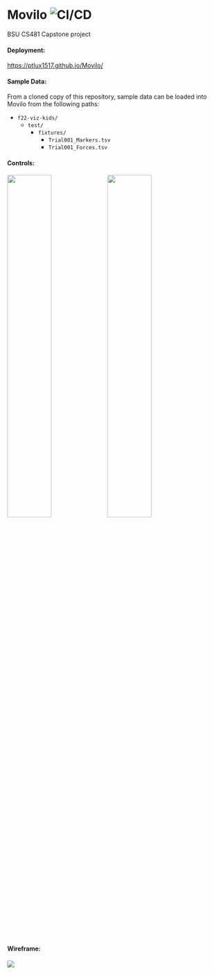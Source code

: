 # Movilo ![CI/CD](https://github.com/cs481-ekh/f22-viz-kids/workflows/CI/badge.svg)
BSU CS481 Capstone project


#### Deployment:
https://ptlux1517.github.io/Movilo/

#### Sample Data:
From a cloned copy of this repository, sample data can be loaded into Movilo from the following paths:
* `f22-viz-kids/`
  * `test/`
    * `fixtures/`
      * `Trial001_Markers.tsv`
      * `Trial001_Forces.tsv`

#### Controls:
<img style="width: 45%" src="https://drive.google.com/uc?export=view&id=1h1bgs5jKba9IBEjUsuRP8fawe85NnLAz">
<img style="width: 45%" src="https://drive.google.com/uc?export=view&id=198VEj933cJlHqmbUIlN_-xgKd1E_tTV6">

#### Wireframe:
<img src="https://drive.google.com/uc?export=view&id=17jPsTX7J_bDDp0DaTn-C0XWKU70Gkpin">
